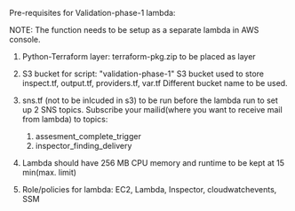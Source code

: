 Pre-requisites for Validation-phase-1 lambda:

NOTE:
The function needs to be setup as a separate lambda in AWS console.

1. Python-Terraform layer:
terraform-pkg.zip to be placed as layer

2. S3 bucket for script:
"validation-phase-1" S3 bucket used to store inspect.tf, output.tf, providers.tf, var.tf
Different bucket name to be used.

3. sns.tf (not to be inlcuded in s3) to be run before the lambda run to set up 2 SNS topics.
Subscribe your mailid(where you want to receive mail from lambda) to topics:
    1. assesment_complete_trigger
    2. inspector_finding_delivery

4. Lambda should have 256 MB CPU memory and runtime to be kept at 15 min(max. limit)

4. Role/policies for lambda:
EC2, Lambda, Inspector, cloudwatchevents, SSM
